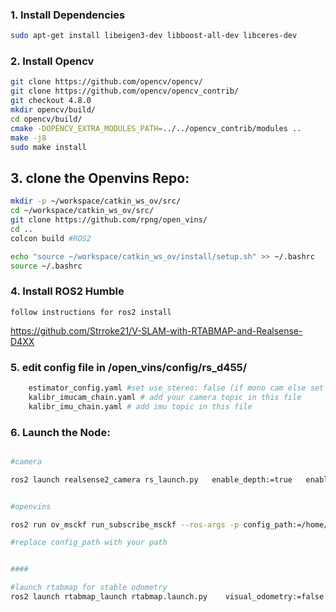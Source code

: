 
### 1. Install Dependencies 

```bash
sudo apt-get install libeigen3-dev libboost-all-dev libceres-dev

```
### 2. Install Opencv

```bash
git clone https://github.com/opencv/opencv/
git clone https://github.com/opencv/opencv_contrib/
git checkout 4.8.0
mkdir opencv/build/
cd opencv/build/
cmake -DOPENCV_EXTRA_MODULES_PATH=../../opencv_contrib/modules ..
make -j8
sudo make install
```

## 3. clone the Openvins Repo:

```bash 
mkdir -p ~/workspace/catkin_ws_ov/src/
cd ~/workspace/catkin_ws_ov/src/
git clone https://github.com/rpng/open_vins/
cd ..
colcon build #ROS2

echo "source ~/workspace/catkin_ws_ov/install/setup.sh" >> ~/.bashrc
source ~/.bashrc

```

### 4. Install ROS2 Humble

``` follow instructions for ros2 install ```

https://github.com/Strroke21/V-SLAM-with-RTABMAP-and-Realsense-D4XX

### 5. edit config file in /open_vins/config/rs_d455/

```bash 
    estimator_config.yaml #set use_stereo: false (if mono cam else set true for stereo)
    kalibr_imucam_chain.yaml # add your camera topic in this file 
    kalibr_imu_chain.yaml # add imu topic in this file 

```

### 6. Launch the Node: 

```bash

#camera

ros2 launch realsense2_camera rs_launch.py   enable_depth:=true   enable_color:=true   enable_sync:=true   depth_module.depth_profile:=640,480,60   rgb_camera.color_profile:=640,480,60 enable_sync:=true enable_gyro:=true enable_accel:=true unite_imu_method:=2 gyro_fps:=200 accel_fps:=200
```

```bash

#openvins

ros2 run ov_msckf run_subscribe_msckf --ros-args -p config_path:=/home/deathstroke/workspace/catkin_ws_ov/src/open_vins/config/rs_d455/estimator_config.yaml -p verbosity:=DEBUG  -p try_zupt:=true

#replace config_path with your path 

```

```bash

#### 

#launch rtabmap for stable odometry
ros2 launch rtabmap_launch rtabmap.launch.py    visual_odometry:=false    rgb_topic:=/camera/camera/color/image_raw    camera_info_topic:=/camera/camera/color/camera_info    odom_topic:=/odomimu    approx_sync:=true    depth:=false
```

